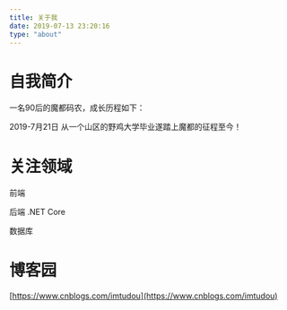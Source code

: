 ```yaml
---
title: 关于我
date: 2019-07-13 23:20:16
type: "about"
---
```



# 自我简介

  一名90后的魔都码农，成长历程如下：

  2019-7月21日 从一个山区的野鸡大学毕业遂踏上魔都的征程至今！





# 关注领域

前端  

后端 .NET Core 

数据库





# 博客园

[https://www.cnblogs.com/imtudou](https://www.cnblogs.com/imtudou)






